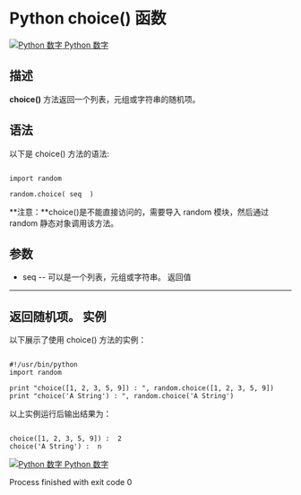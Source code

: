 Python  choice() 函数
===================

 [![Python 数字](../images/up.gif)
 Python 数字](python-numbers.html)


  描述
--

  **choice()** 方法返回一个列表，元组或字符串的随机项。

 语法
--

 以下是 choice() 方法的语法:

 
```

import random

random.choice( seq  )

```

 **注意：**choice()是不能直接访问的，需要导入 random 模块，然后通过 random 静态对象调用该方法。

  参数
--

  *  seq -- 可以是一个列表，元组或字符串。 
   返回值
---

 返回随机项。  实例
--

  以下展示了使用 choice() 方法的实例： 

 
```

#!/usr/bin/python
import random

print "choice([1, 2, 3, 5, 9]) : ", random.choice([1, 2, 3, 5, 9])
print "choice('A String') : ", random.choice('A String')

```

  以上实例运行后输出结果为： 

 
```

choice([1, 2, 3, 5, 9]) :  2
choice('A String') :  n

```

 [![Python 数字](../images/up.gif)
 Python 数字](python-numbers.html)

Process finished with exit code 0

